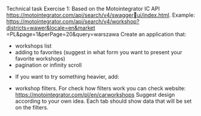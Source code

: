 Technical task
Exercise 1:
Based on the Motointegrator IC API https://motointegrator.com/api/search/v4/swaggerui/index.html.
Example:
https://motointegrator.com/api/search/v4/workshop?districts=wawer&locale=en&market
=PL&page=1&perPage=20&query=warszawa
Create an application that:

- workshops list
- adding to favorites (suggest in what form you want to present your favorite workshops)
- pagination or infinity scroll

* If you want to try something heavier, add:

- workshop filters. For check how filters work you can check website:
  https://motointegrator.com/pl/en/carworkshops
  Suggest design according to your own idea. Each tab should show data that will be set on
  the filters.
